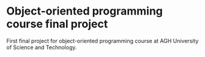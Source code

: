 # Object-oriented programming course final project
First final project for object-oriented programming course at AGH University of Science and Technology.
